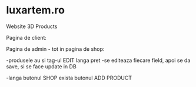 # luxartem.ro
 Website 3D Products


Pagina de client:

Pagina de admin - tot in pagina de shop:

-produsele au si tag-ul EDIT langa pret
-se editeaza fiecare field, apoi se da save, si se face update in DB

-langa butonul SHOP exista butonul ADD PRODUCT
